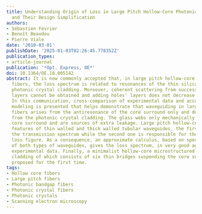 ```yaml
---
title: Understanding Origin of Loss in Large Pitch Hollow-Core Photonic Crystal Fibers
  and Their Design Simplification
authors:
- Sébastien Février
- Benoît Beaudou
- Pierre Viale
date: '2010-03-01'
publishDate: '2025-01-03T02:26:45.778352Z'
publication_types:
- article-journal
publication: '*Opt. Express, OE*'
doi: 10.1364/OE.18.005142
abstract: It is now commonly accepted that, in large pitch hollow-core `kagomé' lattice
  fibers, the loss spectrum is related to resonances of the thin silica webs in the
  photonic crystal cladding. Moreover, coherent scattering from successive holes'
  layers cannot be obtained and adding holes' layers does not decrease the loss level.
  In this communication, cross-comparison of experimental data and accurate numerical
  modeling is presented that helps demonstrate that waveguiding in large pitch hollow-core
  fibers arises from the antiresonance of the core surround only and does not originate
  from the photonic crystal cladding. The glass webs only mechanically support the
  core surround and are sources of extra leakage. Large pitch hollow-core fibers exhibit
  features of thin walled and thick walled tubular waveguides, the first one tailoring
  the transmission spectrum while the second one is responsible for the increased
  loss figure. As a consequence, an approximate calculus, based on specific features
  of both types of waveguides, gives the loss spectrum, in very good agreement with
  experimental data. Finally, a minimalist hollow-core microstructured fiber, the
  cladding of which consists of six thin bridges suspending the core surround, is
  proposed for the first time.
tags:
- Hollow core fibers
- Large pitch fibers
- Photonic bandgap fibers
- Photonic crystal fibers
- Photonic crystals
- Scanning electron microscopy
---
```

